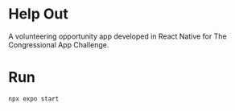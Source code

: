 # Help Out
A volunteering opportunity app developed in React Native for The Congressional App Challenge.
# Run
```shell
npx expo start
```
